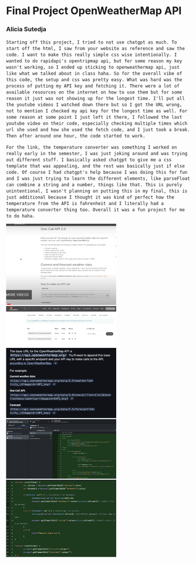 # Final Project OpenWeatherMap API

### Alicia Sutedja

`Starting off this project, I tried to not use chatgpt as much. To start off the html, I saw from your website as reference and saw the code. I want to make this really simple css wise intentionally. I wanted to do rapidapi's opentripmap api, but for some reason my key wasn't working, so I ended up sticking to openweathermap api, just like what we talked about in class haha. So for the overall vibe of this code, the setup and css was pretty easy. What was hard was the process of putting my API key and fetching it. There were a lot of available resources on the internet on how to use them but for some reason it just was not showing up for the longest time. I'll put all the youtube videos I watched down there but so I got the URL wrong, not to mention I checked my api key for the longest time as well. For some reason at some point I just left it there, I followed the last youtube video on their code, especially checking multiple times which url she used and how she used the fetch code, and I just took a break. Then after around one hour, the code started to work.`

`For the link, the temperature converter was something I worked on really early in the semester, I was just joking around and was trying out different stuff. I basically asked chatgpt to give me a css template that was appealing, and the rest was basically just if else code. Of course I had chatgpt's help because I was doing this for fun and I was just trying to learn the different elements, like parseFloat can combine a string and a number, things like that. This is purely unintentional, I wasn't planning on putting this in my final, this is just additional because I thought it was kind of perfect how the temperature from the API is fahrenheit and I literally had a temperature converter thing too. Overall it was a fun project for me to do haha.`

<img src="https://github.com/alisisaiko/itp/blob/main/final/apicall.jpg" style="width:300px; height:auto;" />
<img src="https://github.com/alisisaiko/itp/blob/main/final/apikeys.jpg" style="width:300px; height:auto;" />
<img src="https://github.com/alisisaiko/itp/blob/main/final/openweatherapi.jpg" style="width:300px; height:auto;" />
<img src="https://github.com/alisisaiko/itp/blob/main/final/tempconvert.jpg" style="width:300px; height:auto;" />
<img src="https://github.com/alisisaiko/itp/blob/main/final/tempconvertcode.jpg" style="width:300px; height:auto;" />
